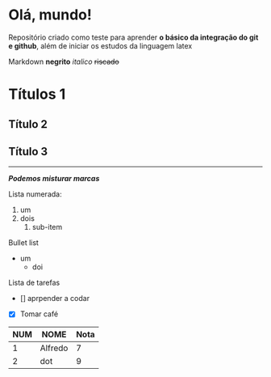 # Olá, mundo!
 Repositório criado como teste para aprender **o básico da integração do git e github**, além de iniciar os estudos da linguagem latex

Markdown
**negrito**
*italico*
~~riscado~~
# Títulos 1
## Título 2
## Título 3
---

__*Podemos misturar marcas*__

Lista numerada:
1. um
2. dois
   1. sub-item

Bullet list
* um
   * doi

Lista de tarefas
- [] aprpender a codar
- [x] Tomar café

NUM | NOME | Nota
---|---|---
1 | Alfredo | 7
2 | dot | 9



